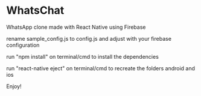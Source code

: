 # WhatsChat
WhatsApp clone made with React Native using Firebase

rename sample_config.js to config.js and adjust with your firebase configuration

run "npm install" on terminal/cmd to install the dependencies

run "react-native eject" on terminal/cmd to recreate the folders android and ios

Enjoy!
